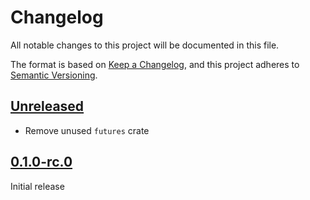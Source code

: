 # Changelog

All notable changes to this project will be documented in this file.

The format is based on [Keep a Changelog](https://keepachangelog.com/en/1.0.0/),
and this project adheres to [Semantic Versioning](https://semver.org/spec/v2.0.0.html).

## [Unreleased]

- Remove unused `futures` crate

## [0.1.0-rc.0]

Initial release

[Unreleased]: https://github.com/panda885/niter/compare/v0.1.0-rc.0...HEAD
[0.1.0-rc.0]: https://github.com/panda885/niter/releases/tag/v0.1.0-rc.0